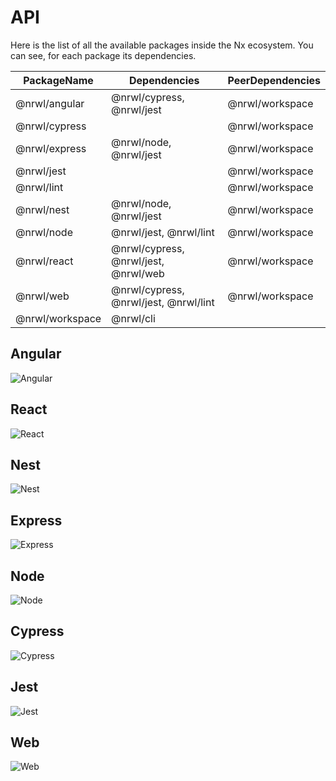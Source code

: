 # API

Here is the list of all the available packages inside the Nx ecosystem. You
can see, for each package its dependencies.

| PackageName     | Dependencies                          | PeerDependencies |
| --------------- | ------------------------------------- | ---------------- |
| @nrwl/angular   | @nrwl/cypress, @nrwl/jest             | @nrwl/workspace  |
| @nrwl/cypress   |                                       | @nrwl/workspace  |
| @nrwl/express   | @nrwl/node, @nrwl/jest                | @nrwl/workspace  |
| @nrwl/jest      |                                       | @nrwl/workspace  |
| @nrwl/lint      |                                       | @nrwl/workspace  |
| @nrwl/nest      | @nrwl/node, @nrwl/jest                | @nrwl/workspace  |
| @nrwl/node      | @nrwl/jest, @nrwl/lint                | @nrwl/workspace  |
| @nrwl/react     | @nrwl/cypress, @nrwl/jest, @nrwl/web  | @nrwl/workspace  |
| @nrwl/web       | @nrwl/cypress, @nrwl/jest, @nrwl/lint | @nrwl/workspace  |
| @nrwl/workspace | @nrwl/cli                             |                  |

## Angular

![Angular](/assets/content/api/angular.jpg)

## React

![React](/assets/content/api/react.jpg)

## Nest

![Nest](/assets/content/api/nest.jpg)

## Express

![Express](/assets/content/api/express.jpg)

## Node

![Node](/assets/content/api/node.jpg)

## Cypress

![Cypress](/assets/content/api/cypress.jpg)

## Jest

![Jest](/assets/content/api/jest.jpg)

## Web

![Web](/assets/content/api/web.jpg)
